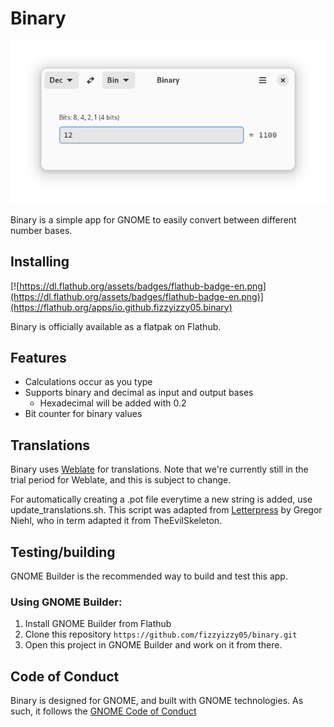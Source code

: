 # Binary

![Image of Binary](img/binary-screenshot.png)

Binary is a simple app for GNOME to easily convert between different number bases. 
## Installing
[![https://dl.flathub.org/assets/badges/flathub-badge-en.png](https://dl.flathub.org/assets/badges/flathub-badge-en.png)](https://flathub.org/apps/io.github.fizzyizzy05.binary)

Binary is officially available as a flatpak on Flathub. 

## Features
- Calculations occur as you type
- Supports binary and decimal as input and output bases
    - Hexadecimal will be added with 0.2
- Bit counter for binary values

## Translations
Binary uses [Weblate](https://hosted.weblate.org/projects/binary/binary-app/) for translations. Note that we're currently still in the trial period for Weblate, and this is subject to change.

For automatically creating a .pot file everytime a new string is added, use update_translations.sh. This script was adapted from [Letterpress](https://gitlab.gnome.org/World/Letterpress/-/tree/main) by Gregor Niehl, who in term adapted it from TheEvilSkeleton.
  
## Testing/building
GNOME Builder is the recommended way to build and test this app.
### Using GNOME Builder:
1. Install GNOME Builder from Flathub
2. Clone this repository
```https://github.com/fizzyizzy05/binary.git```
3. Open this project in GNOME Builder and work on it from there.

## Code of Conduct
Binary is designed for GNOME, and built with GNOME technologies. As such, it follows the [GNOME Code of Conduct](https://wiki.gnome.org/Foundation/CodeOfConduct)
